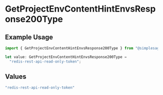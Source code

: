 # GetProjectEnvContentHintEnvsResponse200Type

## Example Usage

```typescript
import { GetProjectEnvContentHintEnvsResponse200Type } from "@simplesagar/vercel/models/getprojectenvop.js";

let value: GetProjectEnvContentHintEnvsResponse200Type =
  "redis-rest-api-read-only-token";
```

## Values

```typescript
"redis-rest-api-read-only-token"
```